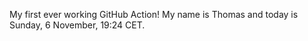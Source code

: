 My first ever working GitHub Action!
My name is Thomas and today is Sunday, 6 November, 19:24 CET. 
